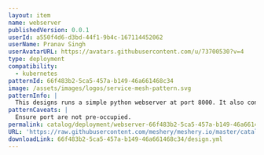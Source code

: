 ```yaml
---
layout: item
name: webserver
publishedVersion: 0.0.1
userId: a550f4d6-d3bd-44f1-9b4c-167114452062
userName: Pranav Singh
userAvatarURL: https://avatars.githubusercontent.com/u/73700530?v=4
type: deployment
compatibility:
  - kubernetes
patternId: 66f483b2-5ca5-457a-b149-46a661468c34
image: /assets/images/logos/service-mesh-pattern.svg
patternInfo: |
  This designs runs a simple python webserver at port 8000. It also containers k8s service which connects to the deployment
patternCaveats: |
  Ensure port are not pre-occupied.
permalink: catalog/deployment/webserver-66f483b2-5ca5-457a-b149-46a661468c34.html
URL: 'https://raw.githubusercontent.com/meshery/meshery.io/master/catalog/66f483b2-5ca5-457a-b149-46a661468c34/0.0.1/design.yml'
downloadLink: 66f483b2-5ca5-457a-b149-46a661468c34/design.yml
---
```

